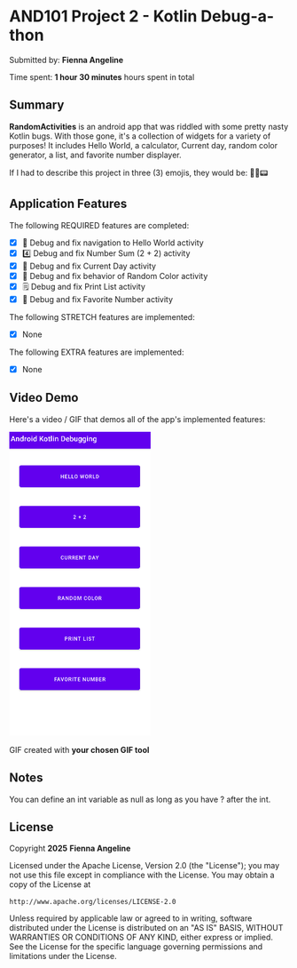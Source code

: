 <!-- (This is a comment) INSTRUCTIONS: Go through this page and fill out any **bolded** entries with their correct values.-->

# AND101 Project 2 - Kotlin Debug-a-thon

Submitted by: **Fienna Angeline**

Time spent: **1 hour 30 minutes** hours spent in total

## Summary

**RandomActivities** is an android app that was riddled with some pretty nasty Kotlin bugs.  With those gone, it's a collection of widgets for a variety of purposes! It includes Hello World, a calculator, Current day, random color generator, a list, and favorite number displayer.

If I had to describe this project in three (3) emojis, they would be: 📅🎨📟

## Application Features

<!-- (This is a comment) Please be sure to change the [ ] to [x] for any features you completed.  If a feature is not checked [x], you might miss the points for that item! -->

The following REQUIRED features are completed:

- [x] 👋 Debug and fix navigation to Hello World activity
- [x] 4️⃣ Debug and fix Number Sum (2 + 2) activity
- [x] 📅 Debug and fix Current Day activity 
- [x] 🌈 Debug and fix behavior of Random Color activity
- [x] 🗒️ Debug and fix Print List activity
- [x] 💯 Debug and fix Favorite Number activity

The following STRETCH features are implemented:

- [x] None

The following EXTRA features are implemented:

- [x] None

## Video Demo

Here's a video / GIF that demos all of the app's implemented features:

![Activiicties for fun :D](project2.gif)

GIF created with **your chosen GIF tool**



## Notes

You can define an int variable as null as long as you have ? after the int. 

## License

Copyright **2025** **Fienna Angeline**

Licensed under the Apache License, Version 2.0 (the "License");
you may not use this file except in compliance with the License.
You may obtain a copy of the License at

    http://www.apache.org/licenses/LICENSE-2.0

Unless required by applicable law or agreed to in writing, software
distributed under the License is distributed on an "AS IS" BASIS,
WITHOUT WARRANTIES OR CONDITIONS OF ANY KIND, either express or implied.
See the License for the specific language governing permissions and
limitations under the License.
